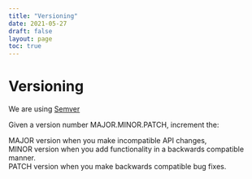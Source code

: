 ```yaml
---
title: "Versioning"
date: 2021-05-27
draft: false
layout: page
toc: true
---
```


# Versioning
We are using [Semver](https://semver.org/)

Given a version number MAJOR.MINOR.PATCH, increment the:

MAJOR version when you make incompatible API changes,  
MINOR version when you add functionality in a backwards compatible manner.  
PATCH version when you make backwards compatible bug fixes.  
